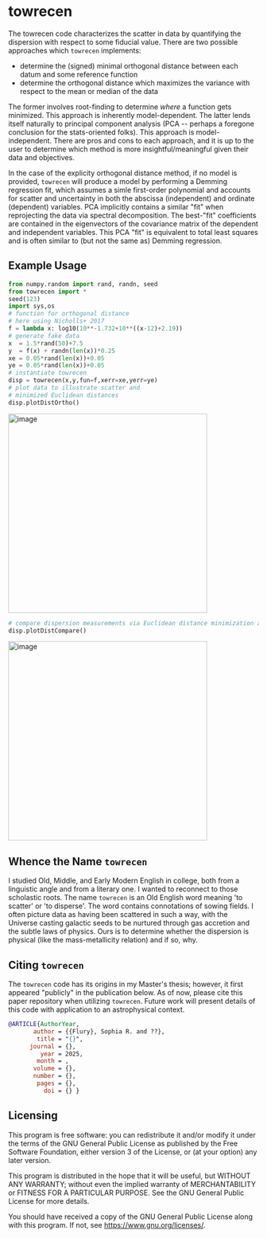 # towrecen
The towrecen code characterizes the scatter in data by quantifying the dispersion with respect to some fiducial value. There are two possible approaches which `towrecen` implements:
+ determine the (signed) minimal orthogonal distance between each datum and some reference function
+ determine the orthogonal distance which maximizes the variance with respect to the mean or median of the data

The former involves root-finding to determine _where_ a function gets minimized. This approach is inherently model-dependent. The latter lends itself naturally to principal component analysis (PCA -- perhaps a foregone conclusion for the stats-oriented folks). This approach is model-independent. There are pros and cons to each approach, and it is up to the user to determine which method is more insightful/meaningful given their data and objectives.

In the case of the explicity orthogonal distance method, if no model is provided, `towrecen` will produce a model by performing a Demming regression fit, which assumes a simle first-order polynomial and accounts for scatter and uncertainty in both the abscissa (independent) and ordinate (dependent) variables. PCA implicitly contains a similar "fit" when reprojecting the data via spectral decomposition. The best-"fit" coefficients are contained in the eigenvectors of the covariance matrix of the dependent and independent variables. This PCA "fit" is equivalent to total least squares and is often similar to (but not the same as) Demming regression.

## Example Usage
``` python
from numpy.random import rand, randn, seed
from towrecen import *
seed(123)
import sys,os
# function for orthogonal distance
# here using Nicholls+ 2017
f = lambda x: log10(10**-1.732+10**((x-12)+2.19))
# generate fake data
x  = 1.5*rand(50)+7.5
y  = f(x) + randn(len(x))*0.25
xe = 0.05*rand(len(x))+0.05
ye = 0.05*rand(len(x))+0.05
# instantiate towrecen
disp = towrecen(x,y,fun=f,xerr=xe,yerr=ye)
# plot data to illustrate scatter and
# minimized Euclidean distances
disp.plotDistOrtho()
```
<img width="400" alt="image" src="https://github.com/sflury/towrecen/assets/42982705/aeb72b15-0956-48ed-8fc8-83e258bf23f0">

``` python
# compare dispersion measurements via Euclidean distance minimization and PCA
disp.plotDistCompare()
```
<img width="400" alt="image" src="https://github.com/sflury/towrecen/assets/42982705/14677bf2-8064-4984-aee0-defbc1254887">

## Whence the Name `towrecen`
I studied Old, Middle, and Early Modern English in college, both from a linguistic angle and from a literary one. I wanted to reconnect to those scholastic roots. The name `towrecen` is an Old English word meaning 'to scatter' or 'to disperse'. The word contains connotations of sowing fields. I often picture data as having been scattered in such a way, with the Universe casting galactic seeds to be nurtured through gas accretion and the subtle laws of physics. Ours is to determine whether the dispersion is physical (like the mass-metallicity relation) and if so, why.

## Citing `towrecen`
The `towrecen` code has its origins in my Master's thesis; however, it first appeared "publicly" in the publication below. As of now, please cite this paper repository when utilizing `towrecen`. Future work will present details of this code with application to an astrophysical context.

``` bibtex
@ARTICLE{AuthorYear,
       author = {{Flury}, Sophia R. and ??},
        title = "{}",
      journal = {},
         year = 2025,
        month = ,
       volume = {},
       number = {},
        pages = {},
          doi = {} }
```

## Licensing
This program is free software: you can redistribute it and/or modify it under the terms of the GNU General Public License as published by the Free Software Foundation, either version 3 of the License, or (at your option) any later version.

This program is distributed in the hope that it will be useful, but WITHOUT ANY WARRANTY; without even the implied warranty of MERCHANTABILITY or FITNESS FOR A PARTICULAR PURPOSE. See the GNU General Public License for more details.

You should have received a copy of the GNU General Public License along with this program. If not, see <https://www.gnu.org/licenses/>.

